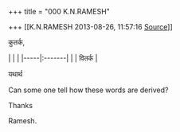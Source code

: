 +++
title = "000 K.N.RAMESH"

+++
[[K.N.RAMESH	2013-08-26, 11:57:16 [Source](https://groups.google.com/g/samskrita/c/U8cH1_3359k)]]



कुतर्क,

|     |        | |-----|:-------| |     | वितर्क |

यथार्थ



Can some one tell how these words are derived?



Thanks

Ramesh.

